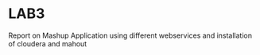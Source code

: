 LAB3
====

Report on Mashup Application using different webservices and installation of cloudera and mahout
